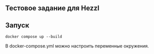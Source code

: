 ## Тестовое задание для Hezzl

## Запуск

```
docker compose up --build
```
В docker-compose.yml можно настроить переменные окружения.
